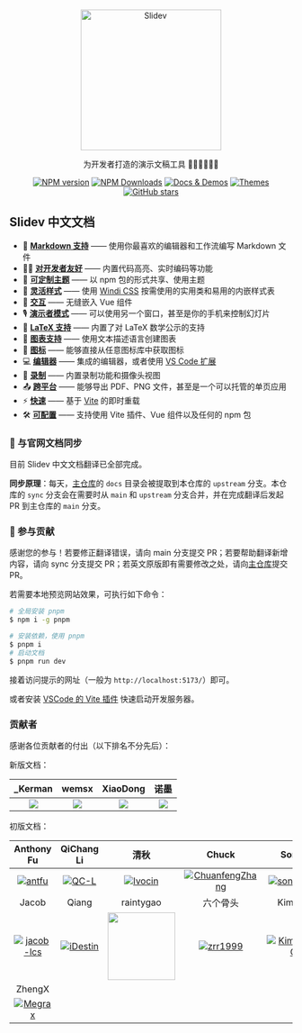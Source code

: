 <br>
<p align="center">
<a href="https://cn.sli.dev" target="_blank">
<img src="https://sli.dev/logo-title.png" alt="Slidev" height="250" width="250"/>
</a>
</p>

<p align="center">
为开发者打造的演示文稿工具 🧑‍💻👩‍💻👨‍💻
</p>

<p align="center">
<a href="https://www.npmjs.com/package/@slidev/cli" target="__blank"><img src="https://img.shields.io/npm/v/@slidev/cli?color=2B90B6&label=" alt="NPM version"></a>
<a href="https://www.npmjs.com/package/@slidev/cli" target="__blank"><img alt="NPM Downloads" src="https://img.shields.io/npm/dm/@slidev/cli?color=349dbe&label="></a>
<a href="https://cn.sli.dev/" target="__blank"><img src="https://img.shields.io/static/v1?label=&message=%E4%B8%AD%E6%96%87%E6%96%87%E6%A1%A3&color=45b8cd" alt="Docs & Demos"></a>
<a href="https://cn.sli.dev/themes/gallery.html" target="__blank"><img src="https://img.shields.io/static/v1?label=&message=%E4%B8%BB%E9%A2%98&color=4ec5d4" alt="Themes"></a>
<br>
<a href="https://github.com/slidevjs/slidev" target="__blank"><img alt="GitHub stars" src="https://img.shields.io/github/stars/slidevjs/slidev?style=social"></a>
</p>

## Slidev 中文文档

- 📝 [**Markdown 支持**](https://cn.sli.dev/guide/syntax.html) —— 使用你最喜欢的编辑器和工作流编写 Markdown 文件
- 🧑‍💻 [**对开发者友好**](https://cn.sli.dev/guide/syntax.html#code-blocks) —— 内置代码高亮、实时编码等功能
- 🎨 [**可定制主题**](https://cn.sli.dev/themes/gallery.html) —— 以 npm 包的形式共享、使用主题
- 🌈 [**灵活样式**](https://cn.sli.dev/guide/syntax.html#embedded-styles) —— 使用 [Windi CSS](https://windicss.org/) 按需使用的实用类和易用的内嵌样式表
- 🤹 [**交互**](https://cn.sli.dev/custom/directory-structure.html#components) —— 无缝嵌入 Vue 组件
- 🎙 [**演示者模式**](https://cn.sli.dev/guide/presenter-mode.html) —— 可以使用另一个窗口，甚至是你的手机来控制幻灯片
- 🧮 [**LaTeX 支持**](https://cn.sli.dev/guide/syntax.html#latex) —— 内置了对 LaTeX 数学公示的支持
- 📰 [**图表支持**](https://cn.sli.dev/guide/syntax.html#diagrams) —— 使用文本描述语言创建图表
- 🌟 [**图标**](https://cn.sli.dev/guide/syntax.html#icons) —— 能够直接从任意图标库中获取图标
- 💻 [**编辑器**](https://cn.sli.dev/guide/editors.html) —— 集成的编辑器，或者使用 [VS Code 扩展](https://github.com/slidevjs/slidev-vscode)
- 🎥 [**录制**](https://cn.sli.dev/guide/recording.html) —— 内置录制功能和摄像头视图
- 📤 [**跨平台**](https://cn.sli.dev/guide/exporting.html) —— 能够导出 PDF、PNG 文件，甚至是一个可以托管的单页应用
- ⚡️ [**快速**](https://vitejs.dev) —— 基于 [Vite](https://vitejs.dev) 的即时重载
- 🛠 [**可配置**](https://cn.sli.dev/custom/config-vite.html) —— 支持使用 Vite 插件、Vue 组件以及任何的 npm 包

### 📨 与官网文档同步

目前 Slidev 中文文档翻译已全部完成。

**同步原理**：每天，[主仓库](https://github.com/slidevjs/slidev)的 `docs` 目录会被提取到本仓库的 `upstream` 分支。本仓库的 `sync` 分支会在需要时从 `main` 和 `upstream` 分支合并，并在完成翻译后发起 PR 到主仓库的 `main` 分支。

### 📝 参与贡献

感谢您的参与！若要修正翻译错误，请向 main 分支提交 PR；若要帮助翻译新增内容，请向 sync 分支提交 PR；若英文原版即有需要修改之处，请向[主仓库](https://github.com/slidevjs/slidev)提交 PR。

若需要本地预览网站效果，可执行如下命令：

```bash
# 全局安装 pnpm
$ npm i -g pnpm

# 安装依赖，使用 pnpm
$ pnpm i
# 启动文档
$ pnpm run dev
```

接着访问提示的网址（一般为 `http://localhost:5173/`）即可。

或者安装 [VSCode 的 Vite 插件](https://marketplace.visualstudio.com/items?itemName=antfu.vite) 快速启动开发服务器。

### 贡献者

感谢各位贡献者的付出（以下排名不分先后）：

新版文档：

| _Kerman | wemsx | XiaoDong | 诺墨 |
| :-: | :-: | :-: | :-: |
| [![](https://avatars.githubusercontent.com/u/63178754?s=120&v=4)](https://github.com/kermanx) | [![](https://avatars.githubusercontent.com/u/84974015?s=120&v=4)](https://github.com/wemsx) | [![](https://avatars.githubusercontent.com/u/84657208?s=120&v=4)](https://github.com/xiaodong2008) | [![](https://avatars.githubusercontent.com/u/6902432?s=120&v=4)](https://github.com/normal-coder) |

初版文档：

| Anthony Fu | QiChang Li | 清秋 | Chuck | Songhn | ArcherGu |
| :-----: | :-------: | :-----: | :-----: | :-----: | :-----: |
| [![antfu](https://avatars.githubusercontent.com/u/11247099?s=120&v=4)](https://github.com/antfu) | [![QC-L](https://avatars.githubusercontent.com/u/13861040?s=120&v=4)](https://github.com/QC-L) | [![Ivocin](https://avatars.githubusercontent.com/u/16836801?s=120&v=4)](https://github.com/Ivocin) | [![ChuanfengZhang](https://avatars.githubusercontent.com/u/18238800?s=120&v=4)](https://github.com/ChuanfengZhang) | [![songhn233](https://avatars.githubusercontent.com/u/47357585?s=120&v=4)](https://github.com/songhn233) | [![ArcherGu](https://avatars.githubusercontent.com/u/34826812?s=120&v=4)](https://github.com/ArcherGu) | [![KimYang](https://avatars.githubusercontent.com/u/32960305?s=120&v=4)](https://github.com/KimYangOfCat)|
| Jacob | Qiang | raintygao | 六个骨头 | Kim Yang | KnowsCount |
| [![jacob-lcs](https://avatars.githubusercontent.com/u/40483898?s=120&v=4)](https://github.com/jacob-lcs) | [![iDestin](https://avatars.githubusercontent.com/u/36811055?s=120&v=4)](https://github.com/iDestin) | [<img src="https://avatars.githubusercontent.com/u/42465692?s=120&v=4" width="120" height="120">](https://github.com/raintygao) | [![zrr1999](https://avatars.githubusercontent.com/u/46243324?s=120&v=4)](https://github.com/zrr1999) |[![KimYangOfCat](https://avatars.githubusercontent.com/u/32960305?s=120&v=4)](https://github.com/KimYangOfCat) |[![KnowsCount](https://avatars.githubusercontent.com/u/56480008?s=120&v=4)](https://github.com/KnowsCount) | 
| ZhengX |
|[![Megrax](https://avatars.githubusercontent.com/u/56376387?s=120&v=4)](https://github.com/Megrax) |
